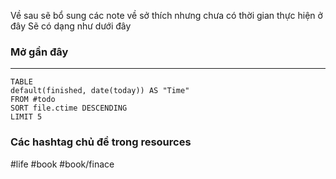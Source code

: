 

Về sau sẽ bổ sung các note về sở thích nhưng chưa có thời gian thực hiện ở đây 
Sẽ có dạng như dưới đây

### Mở gần đây 
---
```dataview
TABLE 
default(finished, date(today)) AS "Time"
FROM #todo
SORT file.ctime DESCENDING
LIMIT 5
```

### Các hashtag chủ đề trong resources
#life #book #book/finace

